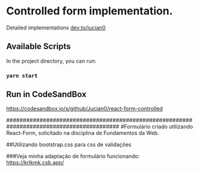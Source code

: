 # Controlled form implementation.
Detailed implementations [dev.to/jucian0](https://dev.to/jucian0/reactjs-building-forms-236m)
## Available Scripts

In the project directory, you can run:

### `yarn start`

## Run in CodeSandBox
https://codesandbox.io/s/github/Jucian0/react-form-controlled

##########################################################################################
#Formulário criado utilizando React-Form, solicitado na disciplina de Fundamentos da Web.

##Utilizando bootstrap.css para css de validações

###Veja minha adaptação de formulário funcionando:
https://krlkmk.csb.app/

